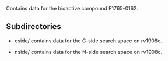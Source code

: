 Contains data for the bioactive compound F1765-0162.

## Subdirectories

- cside/ contains data for the C-side search space on rv1908c.

- nside/ contains data for the N-side search space on rv1908c.

